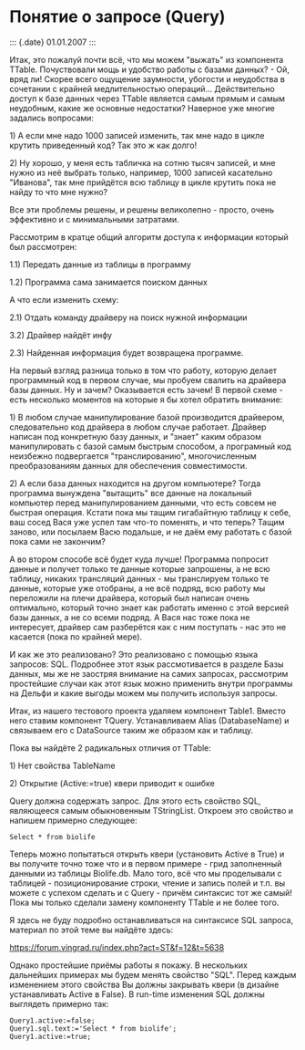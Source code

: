 Понятие о запросе (Query)
=========================

::: {.date}
01.01.2007
:::

Итак, это пожалуй почти всё, что мы можем \"выжать\" из компонента
TTable. Почуствовали мощь и удобство работы с базами данных? - Ой, вряд
ли! Скорее всего ощущение заумности, убогости и неудобства в сочетании с
крайней медлительностью операций\... Действительно доступ к базе данных
через TTable является самым прямым и самым неудобным, какие же основные
недостатки? Наверное уже многие задались вопросами:

1\) А если мне надо 1000 записей изменить, так мне надо в цикле крутить
приведенный код? Так это ж как долго!

2\) Ну хорошо, у меня есть табличка на сотню тысяч записей, и мне нужно
из неё выбрать только, например, 1000 записей касательно \"Иванова\",
так мне прийдётся всю таблицу в цикле крутить пока не найду то что мне
нужно?

Все эти проблемы решены, и решены великолепно - просто, очень эффективно
и с минимальными затратами.

Рассмотрим в кратце общий алгоритм доступа к информации который был
рассмотрен:

1.1) Передать данные из таблицы в программу

1.2) Программа сама занимается поиском данных

А что если изменить схему:

2.1) Отдать команду драйверу на поиск нужной информации

3.2) Драйвер найдёт инфу

2.3) Найденная информация будет возвращена программе.

На первый взгляд разница только в том что работу, которую делает
программный код в первом случае, мы пробуем свалить на драйвера базы
данных. Ну и зачем? Оказывается есть зачем! В первой схеме - есть
несколько моментов на которые я бы хотел обратить внимание:

1\) В любом случае манипулирование базой производится драйвером,
следовательно код драйвера в любом случае работает. Драйвер написан под
конкретную базу данных, и \"знает\" каким образом манипулировать с базой
самым быстрым способом, а програмный код неизбежно подвергается
\"транслированию\", многочисленным преобразованиям данных для
обеспечения совместимости.

2\) А если база данных находится на другом компьютере? Тогда программа
вынуждена \"вытащить\" все данные на локальный компьютер перед
манипулированием данными, что есть совсем не быстрая операция. Кстати
пока мы тащим гигабайтную таблицу к себе, ваш сосед Вася уже успел там
что-то поменять, и что теперь? Тащим заново, или посылаем Васю подальше,
и не даём ему работать с базой пока сами не закончим?

А во втором способе всё будет куда лучше! Программа попросит данные и
получет только те данные которые запрошены, а не всю таблицу, никаких
трансляций данных - мы транслируем только те данные, которые уже
отобраны, а не всё подряд, всю работу мы переложили на плечи драйвера,
который был написан очень оптимально, который точно знает как работать
именно с этой версией базы данных, а не со всеми подряд. А Вася нас тоже
пока не интересует, драйвер сам разберётся как с ним поступать - нас это
не касается (пока по крайней мере).

И как же это реализовано? Это реализовано с помощью языка запросов: SQL.
Подробнее этот язык рассмотивается в разделе Базы данных, мы же не
заостряя внимание на самих запросах, рассмотрим простейшие случаи как
этот язык можно применить внутри программы на Дельфи и какие выгоды
можем мы получить используя запросы.

Итак, из нашего тестового проекта удаляем компонент Table1. Вместо него
ставим компонент TQuery. Устанавливаем Alias (DatabaseName) и связываем
его с DataSource таким же образом как и таблицу.

Пока вы найдёте 2 радикальных отличия от TTable:

1\) Нет свойства TableName

2\) Открытие (Active:=true) квери приводит к ошибке

Query должна содержать запрос. Для этого есть свойство SQL, являющееся
самым обыкновенным TStringList. Откроем это свойство и напишем примерно
следующее:

    Select * from biolife 

Теперь можно попытаться открыть квери (установить Active в True) и вы
получите точно тоже что и в первом примере - грид заполненный данными из
таблицы Biolife.db. Мало того, всё что мы проделывали с таблицей -
позиционирование строки, чтение и запись полей и т.п. вы можете с
успехом сделать и с Query - причём синтаксис тот же самый! Пока мы
только сделали замену компоненту TTable и не более того.

Я здесь не буду подробно останавливаться на синтаксисе SQL запроса,
материал по этой теме вы найдёте здесь:

<https://forum.vingrad.ru/index.php?act=ST&f=12&t=5638>

Однако простейшие приёмы работы я покажу. В нескольких дальнейших
примерах мы будем менять свойство \"SQL\". Перед каждым изменением этого
свойства Вы должны закрывать квери (в дизайне устанавливать Active в
False). В run-time изменения SQL должны выглядеть примерно так:

    Query1.active:=false; 
    Query1.sql.text:='Select * from biolife'; 
    Query1.active:=true;        
